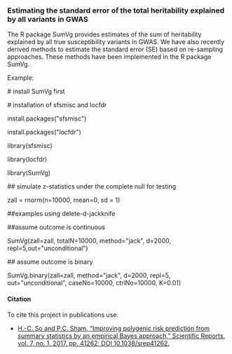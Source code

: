 ### Estimating the standard error of the total heritability explained by all variants in GWAS

The R package SumVg provides estimates of the sum of heritability explained by all true susceptibility variants in GWAS. We have also recently derived methods to estimate the standard error (SE) based on re-sampling approaches. These methods have been implemented in the R package SumVg. 

Example:

\# install SumVg first

\# installation of sfsmisc and locfdr 

install.packages("sfsmisc")

install.packages("locfdr")

library(sfsmisc)

library(locfdr)

library(SumVg)

\#\# simulate z-statistics under the complete null for testing

zall = rnorm(n=10000, mean=0, sd = 1)

\#\#examples using delete-d-jackknife 

\#\#assume outcome is continuous

SumVg(zall=zall, totalN=10000, method="jack", d=2000, repl=5,out="unconditional") 

\#\# assume outcome is binary

SumVg.binary(zall=zall, method="jack", d=2000, repl=5, out="unconditional", caseNo=10000, ctrlNo=10000, K=0.01) 

#### Citation

To cite this project in publications use:

- [H.-C. So and P.C. Sham, “Improving polygenic risk prediction from summary statistics by an empirical Bayes approach,” Scientific Reports, vol. 7, no. 1, 2017, pp. 41262; DOI 10.1038/srep41262.](https://doi.org/10.1038/srep41262)

